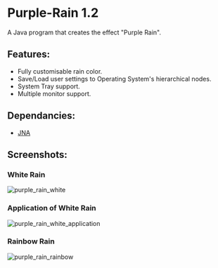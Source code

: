 # Purple-Rain 1.2
A Java program that creates the effect "Purple Rain".

## Features:
  * Fully customisable rain color.
  * Save/Load user settings to Operating System's hierarchical nodes.
  * System Tray support.
  * Multiple monitor support.
	
## Dependancies: 
  * [JNA](https://github.com/java-native-access/jna)

## Screenshots:
### White Rain
![purple_rain_white](https://user-images.githubusercontent.com/25724155/54485828-f1290a80-4890-11e9-9c94-4f511d9c5a8d.png)
### Application of White Rain
![purple_rain_white_application](https://user-images.githubusercontent.com/25724155/54485829-f1290a80-4890-11e9-92c4-701f0ff3a91b.png)
### Rainbow Rain
![purple_rain_rainbow](https://user-images.githubusercontent.com/25724155/54485830-f1290a80-4890-11e9-8909-d8d08d70e629.png)